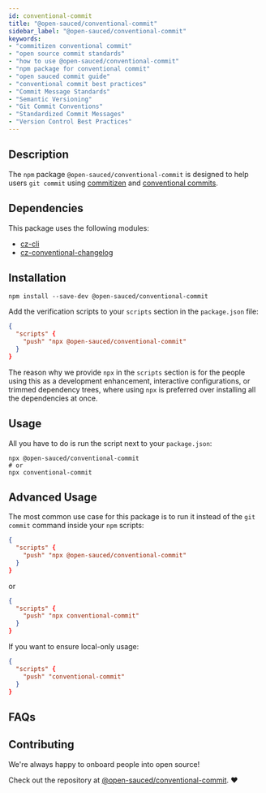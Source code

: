 ```yaml
---
id: conventional-commit
title: "@open-sauced/conventional-commit"
sidebar_label: "@open-sauced/conventional-commit"
keywords: 
- "commitizen conventional commit" 
- "open source commit standards" 
- "how to use @open-sauced/conventional-commit" 
- "npm package for conventional commit" 
- "open sauced commit guide" 
- "conventional commit best practices" 
- "Commit Message Standards" 
- "Semantic Versioning" 
- "Git Commit Conventions" 
- "Standardized Commit Messages" 
- "Version Control Best Practices" 
---
```


## Description

The `npm` package `@open-sauced/conventional-commit` is designed to help users `git commit` using [commitizen](https://github.com/commitizen/cz-cli) and [conventional commits](https://www.conventionalcommits.org/en/v1.0.0/).

## Dependencies

This package uses the following modules:

- [cz-cli](https://github.com/commitizen/cz-cli)
- [cz-conventional-changelog](https://github.com/commitizen/cz-conventional-changelog)

## Installation

```shell
npm install --save-dev @open-sauced/conventional-commit
```

Add the verification scripts to your `scripts` section in the `package.json` file:

```json
{
  "scripts" {
    "push" "npx @open-sauced/conventional-commit"
  }
}
```

The reason why we provide `npx` in the `scripts` section is for the people using this as a development enhancement, interactive configurations, or trimmed dependency trees, where using `npx` is preferred over installing all the dependencies at once.

## Usage

All you have to do is run the script next to your `package.json`:

```shell
npx @open-sauced/conventional-commit
# or
npx conventional-commit
```

## Advanced Usage

The most common use case for this package is to run it instead of the `git commit` command inside your `npm` scripts:

```json
{
  "scripts" {
    "push" "npx @open-sauced/conventional-commit"
  }
}
```

or

```json
{
  "scripts" {
    "push" "npx conventional-commit"
  }
}
```

If you want to ensure local-only usage:

```json
{
  "scripts" {
    "push" "conventional-commit"
  }
}
```

## FAQs

## Contributing

We're always happy to onboard people into open source!

Check out the repository at [@open-sauced/conventional-commit](https://github.com/open-sauced/conventional-commit). ❤️
